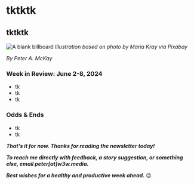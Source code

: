# tktktk
## tktktk

![A blank billboard](https://blog.pmckay.com/img/billboard-3840.jpg)
*Illustration based on photo by Maria Kray via Pixabay*

<p><em>By Peter A. McKay</em></p>

<!-- Lede item. Should run ~450 words. Do a CTA for sponsors. Craft offer as well to follow up if/when msgs come in. -->

### Week in Review: June 2-8, 2024

<!-- Prompt: Leo, please summarize the news article in this browser tab. I'm looking for a paragraph of 2-3 conversational sentences, suitable to use in a newsletter I'm working on. -->

- tk
- tk
- tk

### Odds & Ends

- tk
- tk

_**That's it for now. Thanks for reading the newsletter today!**_

_**To reach me directly with feedback, a story suggestion, or something else, email peter[at]w3w.media.**_

_**Best wishes for a healthy and productive week ahead.**_ 😉
